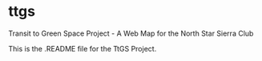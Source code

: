 # ttgs
Transit to Green Space Project - A Web Map for the North Star Sierra Club

This is the .README file for the TtGS Project.

